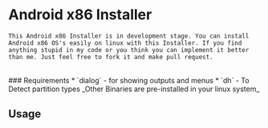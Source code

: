 # Android x86 Installer
```
This Android x86 Installer is in development stage. You can install Android x86 OS's easily on linux with this Installer. If you find anything stupid in my code or you think you can implement it better than me. Just feel free to fork it and make pull request.
```
<br>
### Requirements
* `dialog` - for showing outputs and menus
* `dh` - To Detect partition types
_Other Binaries are pre-installed in your linux system_

## Usage
